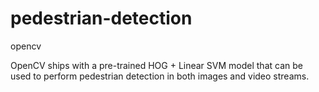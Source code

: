 # pedestrian-detection
opencv

OpenCV ships with a pre-trained HOG + Linear SVM model that can be used to perform pedestrian detection in both images and video streams. 


